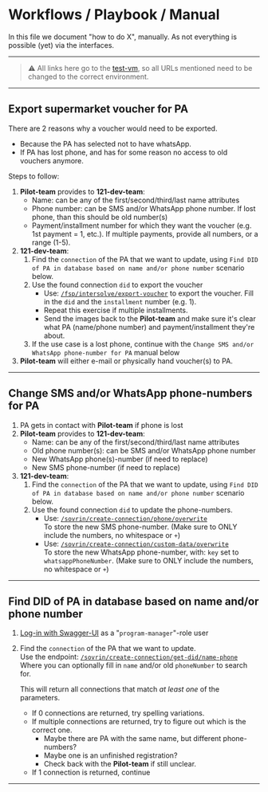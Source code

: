 # Workflows / Playbook / Manual

In this file we document "how to do X", manually. As not everything is possible (yet) via the interfaces.

---

> ⚠️ All links here go to the [test-vm](https://test-vm.121.global/), so all URLs mentioned need to be changed to the correct environment.

---

## Export supermarket voucher for PA

There are 2 reasons why a voucher would need to be exported.

- Because the PA has selected not to have whatsApp.
- If PA has lost phone, and has for some reason no access to old vouchers anymore.

Steps to follow:

1. **Pilot-team** provides to **121-dev-team**:
   - Name: can be any of the first/second/third/last name attributes
   - Phone number: can be SMS and/or WhatsApp phone number. If lost phone, than this should be old number(s)
   - Payment/installment number for which they want the voucher (e.g. 1st payment = 1, etc.). If multiple payments, provide all numbers, or a range (1-5).
2. **121-dev-team**:
   1. Find the `connection` of the PA that we want to update, using `Find DID of PA in database based on name and/or phone number` scenario below.
   2. Use the found connection `did` to export the voucher
      - Use: [`/fsp/intersolve/export-voucher`](https://test-vm.121.global/121-service/docs/#/fsp/post_fsp_intersolve_export_voucher) to export the voucher.
        Fill in the `did` and the `installment` number (e.g. 1).
      - Repeat this exercise if multiple installments.
      - Send the images back to the **Pilot-team** and make sure it's clear what PA (name/phone number) and payment/installment they're about.
   3. If the use case is a lost phone, continue with the `Change SMS and/or WhatsApp phone-number for PA` manual below
3. **Pilot-team** will either e-mail or physically hand voucher(s) to PA.

---

## Change SMS and/or WhatsApp phone-numbers for PA

1. PA gets in contact with **Pilot-team** if phone is lost
2. **Pilot-team** provides to **121-dev-team**:
   - Name: can be any of the first/second/third/last name attributes
   - Old phone number(s): can be SMS and/or WhatsApp phone number
   - New WhatsApp phone(s)-number (if need to replace)
   - New SMS phone-number (if need to replace)
3. **121-dev-team**:
   1. Find the `connection` of the PA that we want to update, using `Find DID of PA in database based on name and/or phone number` scenario below.
   2. Use the found connection `did` to update the phone-numbers.
      - Use: [`/sovrin/create-connection/phone/overwrite`](https://test-vm.121.global/121-service/docs/#/sovrin/post_sovrin_create_connection_phone_overwrite)  
        To store the new SMS phone-number. (Make sure to ONLY include the numbers, no whitespace or `+`)
      - Use: [`/sovrin/create-connection/custom-data/overwrite`](https://test-vm.121.global/121-service/docs/#/sovrin/post_sovrin_create_connection_custom_data_overwrite)  
        To store the new WhatsApp phone-number, with: `key` set to `whatsappPhoneNumber`. (Make sure to ONLY include the numbers, no whitespace or `+`)

---

## Find DID of PA in database based on name and/or phone number

1. [Log-in with Swagger-UI](./README.md#api-sign-uplog-in) as a "`program-manager`"-role user
2. Find the `connection` of the PA that we want to update.  
   Use the endpoint: [`/sovrin/create-connection/get-did/name-phone`](https://test-vm.121.global/121-service/docs/#/sovrin/post_sovrin_create_connection_get_did_name_phone)  
   Where you can optionally fill in `name` and/or old `phoneNumber` to search for.

   This will return all connections that match _at least one_ of the parameters.

   - If 0 connections are returned, try spelling variations.
   - If multiple connections are returned, try to figure out which is the correct one.
     - Maybe there are PA with the same name, but different phone-numbers?
     - Maybe one is an unfinished registration?
     - Check back with the **Pilot-team** if still unclear.
   - If 1 connection is returned, continue

---
